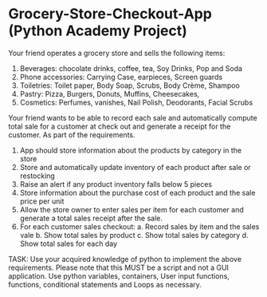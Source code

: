 # Grocery-Store-Checkout-App (Python Academy Project)

Your friend operates a grocery store and sells the following items:
1. Beverages: chocolate drinks, coffee, tea, Soy Drinks, Pop and Soda
2. Phone accessories: Carrying Case, earpieces, Screen guards
3. Toiletries: Toilet paper, Body Soap, Scrubs, Body Crème, Shampoo
4. Pastry: Pizza, Burgers, Donuts, Muffins, Cheesecakes,
5. Cosmetics: Perfumes, vanishes, Nail Polish, Deodorants, Facial Scrubs

Your friend wants to be able to record each sale and automatically compute total sale for a customer at check out and generate a receipt for the customer.
As part of the requirements.
1. App should store information about the products by category in the store
2. Store and automatically update inventory of each product after sale or restocking
3. Raise an alert if any product inventory falls below 5 pieces
4. Store information about the purchase cost of each product and the sale price per unit
5. Allow the store owner to enter sales per item for each customer and generate a total sales receipt after the sale.
6. For each customer sales checkout:
a. Record sales by item and the sales vale
b. Show total sales by product
c. Show total sales by category
d. Show total sales for each day

TASK:
Use your acquired knowledge of python to implement the above requirements.
Please note that this MUST be a script and not a GUI application. Use python variables, containers, User input functions, functions, conditional statements and Loops as necessary.

